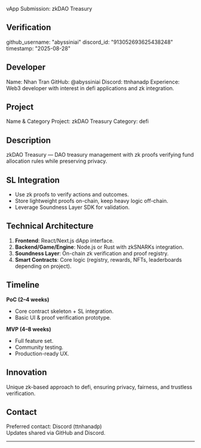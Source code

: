 vApp Submission: zkDAO Treasury

## Verification
github_username: "abyssiniai"
discord_id: "913052693625438248"
timestamp: "2025-08-28"

## Developer
Name: Nhan Tran
GitHub: @abyssiniai
Discord: ttnhanadp
Experience: Web3 developer with interest in defi applications and zk integration.

## Project
Name & Category
Project: zkDAO Treasury
Category: defi

## Description
zkDAO Treasury — DAO treasury management with zk proofs verifying fund allocation rules while preserving privacy.

## SL Integration
- Use zk proofs to verify actions and outcomes.  
- Store lightweight proofs on-chain, keep heavy logic off-chain.  
- Leverage Soundness Layer SDK for validation.  

## Technical Architecture
1. **Frontend**: React/Next.js dApp interface.  
2. **Backend/Game/Engine**: Node.js or Rust with zkSNARKs integration.  
3. **Soundness Layer**: On-chain zk verification and proof registry.  
4. **Smart Contracts**: Core logic (registry, rewards, NFTs, leaderboards depending on project).  

## Timeline
**PoC (2–4 weeks)**  
- Core contract skeleton + SL integration.  
- Basic UI & proof verification prototype.  

**MVP (4–8 weeks)**  
- Full feature set.  
- Community testing.  
- Production-ready UX.  

## Innovation
Unique zk-based approach to defi, ensuring privacy, fairness, and trustless verification.  

## Contact
Preferred contact: Discord (ttnhanadp)  
Updates shared via GitHub and Discord.

---
